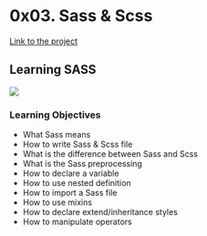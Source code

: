 # 0x03. Sass & Scss
[Link to the project](https://intranet.hbtn.io/projects/363#task-2370)

## Learning SASS
![](https://holbertonintranet.s3.amazonaws.com/uploads/medias/2018/5/9936ba361a3962278900.jpg?X-Amz-Algorithm=AWS4-HMAC-SHA256&X-Amz-Credential=AKIARDDGGGOUWMNL5ANN%2F20210503%2Fus-east-1%2Fs3%2Faws4_request&X-Amz-Date=20210503T193501Z&X-Amz-Expires=86400&X-Amz-SignedHeaders=host&X-Amz-Signature=89e12932724afe9467193d1dbc176aa246214b5369c7e66c22d8b351a728ab27)


### Learning Objectives
- What Sass means
- How to write Sass & Scss file
- What is the difference between Sass and Scss
- What is the Sass preprocessing
- How to declare a variable
- How to use nested definition
- How to import a Sass file
- How to use mixins
- How to declare extend/inheritance styles
- How to manipulate operators
